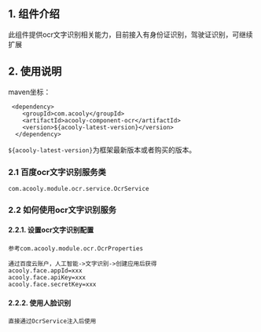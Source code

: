 <!-- title: ocr文字识别组件  -->
<!-- type: h5/pc -->
<!-- author: xiyang -->
<!-- date: 2020-03-25 -->
## 1. 组件介绍

此组件提供ocr文字识别相关能力，目前接入有身份证识别，驾驶证识别，可继续扩展

## 2. 使用说明


maven坐标：

     <dependency>
        <groupId>com.acooly</groupId>
        <artifactId>acooly-component-ocr</artifactId>
        <version>${acooly-latest-version}</version>
      </dependency>

`${acooly-latest-version}`为框架最新版本或者购买的版本。

### 2.1 百度ocr文字识别服务类

    com.acooly.module.ocr.service.OcrService

### 2.2 如何使用ocr文字识别服务

#### 2.2.1. 设置ocr文字识别配置

    参考com.acooly.module.ocr.OcrProperties
    
    通过百度云账户，人工智能->文字识别->创建应用后获得
    acooly.face.appId=xxx
    acooly.face.apiKey=xxx
    acooly.face.secretKey=xxx

#### 2.2.2. 使用人脸识别

    直接通过OcrService注入后使用
